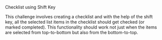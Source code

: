 Checklist using Shift Key

This challenge involves creating a checklist and with the help of the shift key, all the selected list items in the checklist should get checked (or marked completed). This functionality should work not just when the items are selected from top-to-bottom but also from the bottom-to-top.
